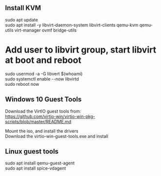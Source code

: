 ## Install KVM
sudo apt update  
sudo apt install -y libvirt-daemon-system libvirt-clients qemu-kvm qemu-utils virt-manager ovmf bridge-utils  

# Add user to libvirt group, start libvirt at boot and reboot
sudo usermod -a -G libvert $(whoami)  
sudo systemctl enable --now libvirtd  
sudo reboot now

## Windows 10 Guest Tools
Download the VirtIO guest tools from:  
https://github.com/virtio-win/virtio-win-pkg-scripts/blob/master/README.md  

Mount the iso, and install the drivers  
Download the virtio-win-guest-tools.exe and install

## Linux guest tools
sudo apt install qemu-guest-agent  
sudo apt install spice-vdagent  



